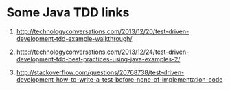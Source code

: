 # Some Java TDD links

1) http://technologyconversations.com/2013/12/20/test-driven-development-tdd-example-walkthrough/

2) http://technologyconversations.com/2013/12/24/test-driven-development-tdd-best-practices-using-java-examples-2/

3) http://stackoverflow.com/questions/20768738/test-driven-development-how-to-write-a-test-before-none-of-implementation-code


